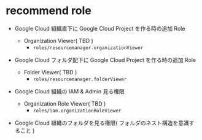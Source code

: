 # recommend role



+ Google Cloud 組織直下に Google Cloud Project を作る時の追加 Role
  + Organization Viewer( TBD )
    + `roles/resourcemanager.organizationViewer`
+ Google Cloud フォルダ配下に Google Cloud Project を作る時の追加 Role
  + Folder Viewer( TBD )
    + `roles/resourcemanager.folderViewer`


+ Google Cloud 組織の IAM & Admin 見る権限
    + Organization Role Viewer( TBD )
        + `roles/iam.organizationRoleViewer`
+ Google Cloud 組織のフォルダを見る権限( フォルダのネスト構造を意識すること )
